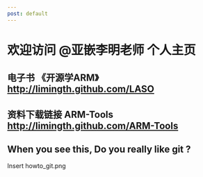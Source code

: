 ```yaml
---
post: default
---
```


# 欢迎访问 @亚嵌李明老师 个人主页

## 电子书 《开源学ARM》		<http://limingth.github.com/LASO>
## 资料下载链接 ARM-Tools	<http://limingth.github.com/ARM-Tools>

## When you see this, Do you really like git ?

Insert howto_git.png 



